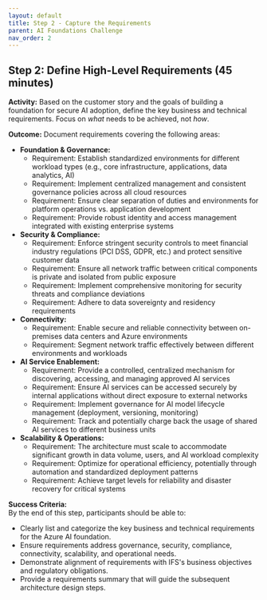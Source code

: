 ```yaml
---
layout: default
title: Step 2 - Capture the Requirements
parent: AI Foundations Challenge
nav_order: 2
---
```


## Step 2: Define High-Level Requirements (45 minutes)

**Activity:** Based on the customer story and the goals of building a foundation for secure AI adoption, define the key business and technical requirements. Focus on *what* needs to be achieved, not *how*.

**Outcome:** Document requirements covering the following areas:

* **Foundation & Governance:**
    * Requirement: Establish standardized environments for different workload types (e.g., core infrastructure, applications, data analytics, AI)
    * Requirement: Implement centralized management and consistent governance policies across all cloud resources
    * Requirement: Ensure clear separation of duties and environments for platform operations vs. application development
    * Requirement: Provide robust identity and access management integrated with existing enterprise systems
* **Security & Compliance:**
    * Requirement: Enforce stringent security controls to meet financial industry regulations (PCI DSS, GDPR, etc.) and protect sensitive customer data
    * Requirement: Ensure all network traffic between critical components is private and isolated from public exposure
    * Requirement: Implement comprehensive monitoring for security threats and compliance deviations
    * Requirement: Adhere to data sovereignty and residency requirements
* **Connectivity:**
    * Requirement: Enable secure and reliable connectivity between on-premises data centers and Azure environments
    * Requirement: Segment network traffic effectively between different environments and workloads
* **AI Service Enablement:**
    * Requirement: Provide a controlled, centralized mechanism for discovering, accessing, and managing approved AI services
    * Requirement: Ensure AI services can be accessed securely by internal applications without direct exposure to external networks
    * Requirement: Implement governance for AI model lifecycle management (deployment, versioning, monitoring)
    * Requirement: Track and potentially charge back the usage of shared AI services to different business units
* **Scalability & Operations:**
    * Requirement: The architecture must scale to accommodate significant growth in data volume, users, and AI workload complexity
    * Requirement: Optimize for operational efficiency, potentially through automation and standardized deployment patterns
    * Requirement: Achieve target levels for reliability and disaster recovery for critical systems

**Success Criteria:**  
By the end of this step, participants should be able to:
- Clearly list and categorize the key business and technical requirements for the Azure AI foundation.
- Ensure requirements address governance, security, compliance, connectivity, scalability, and operational needs.
- Demonstrate alignment of requirements with IFS's business objectives and regulatory obligations.
- Provide a requirements summary that will guide the subsequent architecture design steps.